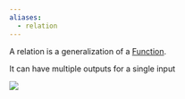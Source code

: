```yaml
---
aliases:
  - relation
---
```

A relation is a generalization of a [Function](Function.md).

It can have multiple outputs for a single input

![](Relationship_image_1.png)